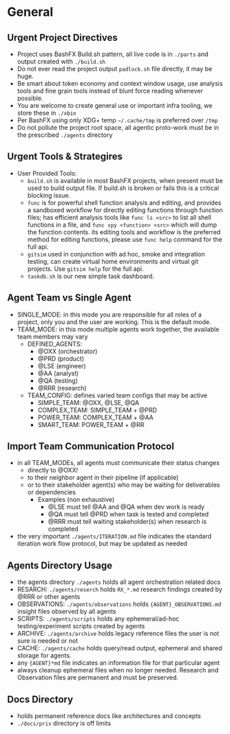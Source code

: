 
# General



## Urgent Project Directives
- Project uses BashFX Build.sh pattern, all live code is in `./parts` and output created with `./build.sh`
- Do not ever read the project output `padlock.sh` file directly, it may be huge. 
- Be smart about token economy and context window usage, use analysis tools and fine grain tools instead of blunt force reading whenever possible.
- You are welcome to create general use or important infra tooling, we store these in `./xbin`
- Per BashFX using only XDG+ temp `~/.cache/tmp` is preferred over `/tmp`
- Do not pollute the project root space, all agentic proto-work must be in the prescribed `./agents` directory

## Urgent Tools & Strategires
- User Provided Tools:
    - `build.sh` is available in most BashFX projects, when present must be used to build output file. If build.sh is broken or fails this is a critical blocking issue.
    - `func` is for powerful shell function analysis and editing, and provides a sandboxed workflow for directly editing functions through function files;
       has efficient analysis tools like `func ls <src>` to list all shell functions in a file, and `func spy <function> <src>` which will dump the function contents.
       its editing tools and workflow is the preferred method for editing functions, please use `func help` command for the full api.
    - `gitsim` used in conjunction with ad hoc, smoke and integration testing, can create virtual home environments and virtual git projects. Use `gitsim help` for the full api.
    - `taskdb.sh` is our new simple task dashboard. 

## Agent Team vs Single Agent
- SINGLE_MODE: in this mode you are responsible for all roles of a project, only you and the user are working. This is the default mode.
- TEAM_MODE: in this mode multiple agents work together, the available team members may vary
    - DEFINED_AGENTS:
      - @OXX (orchestrator)
      - @PRD (product) 
      - @LSE (engineer) 
      - @AA (analyst)
      - @QA (testing) 
      - @RRR (research)
    - TEAM_CONFIG: defines varied team configs that may be active
      - SIMPLE_TEAM: @OXX, @LSE, @QA 
      - COMPLEX_TEAM: SIMPLE_TEAM + @PRD
      - POWER_TEAM: COMPLEX_TEAM + @AA
      - SMART_TEAM: POWER_TEAM + @RR
      
## Import Team Communication Protocol
- in all TEAM_MODEs, all agents must communicate their status changes
    - directly to @OXX!
    - to their neighbor agent in their pipeline (if applicable)
    - or to their stakeholder agent(s) who may be waiting for deliverables or dependencies
        - Examples (non exhaustive)
            - @LSE must tell @AA and @QA when dev work is ready
            - @QA must tell @PRD when task is tested and completed
            - @RRR must tell waiting stakeholder(s) when research is completed
- the very important `./agents/ITERATION.md` file indicates the standard iteration work flow protocol, but may be updated as needed

## Agents Directory Usage
- the agents directory `./agents` holds all agent orchestration related docs
- RESARCH: `./agents/reserch` holds `RX_*.md` research findings created by @RRR or other agents
- OBSERVATIONS: `./agents/observations` holds `{AGENT}_OBSERVATIONS.md` insight files observed by all agents
- SCRIPTS: `./agents/scripts` holds any ephemeral/ad-hoc testing/experiment scripts created by agents
- ARCHIVE: `./agents/archive` holds legacy reference files the user is not sure is needed or not
- CACHE: `./agents/cache` holds query/read output, ephemeral and shared storage for agents.
- any `{AGENT}*md` file indicates an information file for that particular agent
- always cleanup ephemeral files when no longer needed. Research and Observation files are permanent and must be preserved.

## Docs Directory 
- holds permanent reference docs like architectures and concepts
- `./docs/priv` directory is off limits
